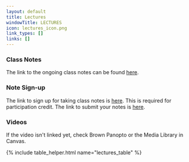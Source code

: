 ```yaml
---
layout: default
title: Lectures
windowTitle: LECTURES
icon: lectures_icon.png
link_types: []
links: []
---
```


<!-- # {{ page.title }} -->

### Class Notes

The link to the ongoing class notes can be found [here](https://www.google.com). 

### Note Sign-up

The link to sign up for taking class notes is [here](https://docs.google.com/spreadsheets/d/1K9u6NDuCrtObgszxKr5Uv9dO12oH-qSb_lj85XVFI30/edit#gid=0). This is required for participation credit. 
The link to submit your notes is [here](https://docs.google.com/forms/d/e/1FAIpQLSf0j4DEzsrlq3dzzKTSFNCX1-XqgDd-lSzs5jKhLE0vcFBwAw/viewform). 

### Videos

If the video isn't linked yet, check Brown Panopto or the Media Library in Canvas.

<!---
If the video of a certain lecture isn't linked yet, go to the link of another video, click the "Lecture Capture-CSCI 0200-Spring 2022" folder at the top, and the video will be there! --> 

{% include table_helper.html name="lectures_table" %}